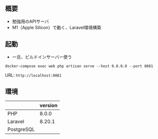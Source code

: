## 概要

- 勉強用のAPIサーバ
- M1（Apple Silicon）で動く、Laravel環境構築

## 起動

- 一旦、ビルドインサーバー使う

```
docker-compose exec web php artisan serve --host 0.0.0.0 --port 8081
```

URL: `http://localhost:8081` 

## 環境

| | version |
| -- | -- |
| PHP | 8.0.0 |
| Laravel | 8.20.1 |
| PostgreSQL |  |